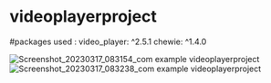 # videoplayerproject
#packages used :
  video_player: ^2.5.1
  chewie: ^1.4.0
  
  ![Screenshot_20230317_083154_com example videoplayerproject](https://user-images.githubusercontent.com/78031951/225830428-31a9baa6-091b-43f3-9f0e-ce5f35b865c7.jpg)
![Screenshot_20230317_083238_com example videoplayerproject](https://user-images.githubusercontent.com/78031951/225830440-a63316a6-ed5b-42f2-b7a7-21ab1152b6a8.jpg)
